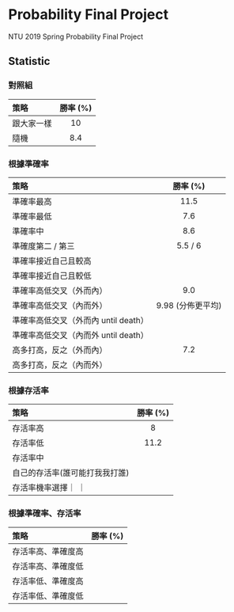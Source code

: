 # Probability Final Project
NTU 2019 Spring Probability Final Project

## Statistic
### 對照組

| 策略  | 勝率 (%) |
| :------------- | :-------------: |
| 跟大家一樣 |	10 |
| 隨機	| 8.4 |

### 根據準確率

| 策略  | 勝率 (%) |
| :------------- | :-------------: |
| 準確率最高  | 11.5  |
| 準確率最低	| 7.6 |
| 準確率中	| 8.6 |
| 準確度第二 / 第三	| 5.5 / 6 |
| 準確率接近自己且較高
| 準確率接近自己且較低
| 準確率高低交叉（外而內）  | 9.0 |
| 準確率高低交叉（內而外）  | 9.98 (分佈更平均) |
| 準確率高低交叉（外而內 until death）
| 準確率高低交叉（內而外 until death）
| 高多打高，反之（外而內）|	7.2 |
| 高多打高，反之（內而外）|	

### 根據存活率

| 策略  | 勝率 (%) |
| :------------- | :-------------: |
| 存活率高	| 8 |
| 存活率低	| 11.2 |
| 存活率中	|  | 
| 自己的存活率(誰可能打我我打誰) |  | 
|存活率機率選擇｜ ｜

### 根據準確率、存活率

| 策略  | 勝率 (%) |
| :------------- | :-------------: |
| 存活率高、準確度高	|  |
| 存活率高、準確度低	|  |
| 存活率低、準確度高	|  |
| 存活率低、準確度低	|  |

